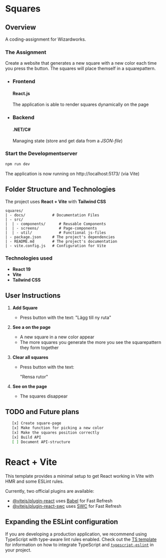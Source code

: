# Squares

## Overview

A coding-assignment for Wizardworks.

### The Assignment

Create a website that generates a new square with a new color each time you press the button. The squares will place themself in a squarepattern.

- ### Frontend
  #### React.js
  The application is able to render squares dynamically on the page
- ### Backend
  #### .NET/C#
  Managing state (store and get data from a _JSON-file_)

### Start the Developmentserver

```bash
npm run dev
```

The application is now running on http://localhost:5173/ (via Vite)

## Folder Structure and Technologies

The project uses **React + Vite** with **Tailwind CSS**

```plaintext
squares/
| - docs/            # Documentation Files
| - src/
|  | - components/      # Reusable Components
|  | - screens/         # Page-components
|  | - util/            # Functional js-files
| - package.json     # The project's dependencies
| - README.md        # The project's documentation
| - vite.config.js   # Configuration for Vite
```

### Technologies used

- **React 19**
- **Vite**
- **Tailwind CSS**

## User Instructions

1. **Add Square**

   - Press button with the text:
     "Lägg till ny ruta"

2. **See a on the page**
   - A new square in a new color appear
   - The more squares you generate the more you see the squarepattern they form together
3. **Clear all squares**

   - Press button with the text:

     "Rensa rutor"

4. **See on the page**
   - The squares disappear

## TODO and Future plans

```bash
   [x] Create square-page
   [x] Make function for picking a new color
   [x] Make the squares position correctly
   [x] Build API
   [ ] Document API-structure
```

# React + Vite

This template provides a minimal setup to get React working in Vite with HMR and some ESLint rules.

Currently, two official plugins are available:

- [@vitejs/plugin-react](https://github.com/vitejs/vite-plugin-react/blob/main/packages/plugin-react) uses [Babel](https://babeljs.io/) for Fast Refresh
- [@vitejs/plugin-react-swc](https://github.com/vitejs/vite-plugin-react/blob/main/packages/plugin-react-swc) uses [SWC](https://swc.rs/) for Fast Refresh

## Expanding the ESLint configuration

If you are developing a production application, we recommend using TypeScript with type-aware lint rules enabled. Check out the [TS template](https://github.com/vitejs/vite/tree/main/packages/create-vite/template-react-ts) for information on how to integrate TypeScript and [`typescript-eslint`](https://typescript-eslint.io) in your project.
